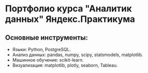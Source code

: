 # Портфолио курса "Аналитик данных" Яндекс.Практикума

## Основные инструменты:
* Языки: Python, PostgreSQL.
* Анализ данных: pandas, numpy, scipy, statsmodels, matplotlib.
* Машинное обучение: scikit-learn.
* Визуализация: matplotlib, plotly, seaborn, Tableau.
